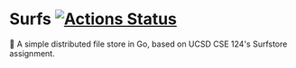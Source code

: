 # Surfs [![Actions Status](https://github.com/maybetheresloop/surfs/workflows/Go/badge.svg)](https://github.com/maybetheresloop/surfs)

🌊 A simple distributed file store in Go, based on UCSD CSE 124's Surfstore assignment.